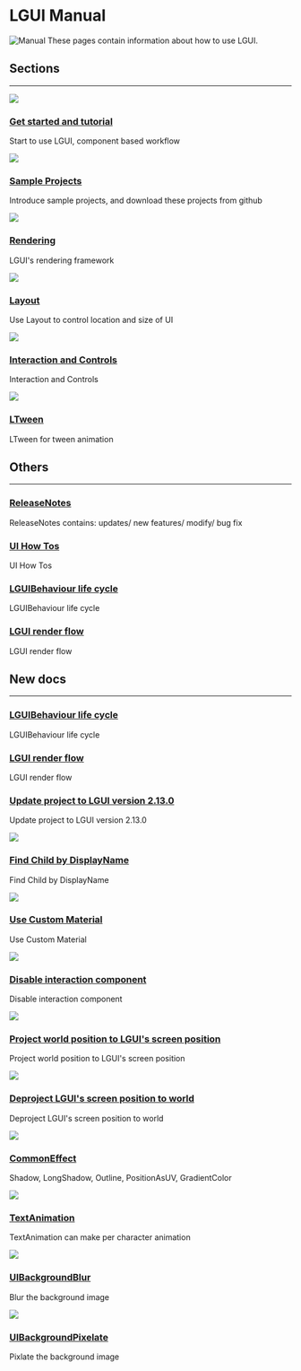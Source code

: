 # LGUI Manual
![Manual](SampleProjects/icon.png)
These pages contain information about how to use LGUI.

## Sections

<hr>
<div class="frontpage">

<div class="frontpage-section">
<a href="GetStarted/index.md"><img src="GetStarted/Install/icon.png"></a>
<h3><a href="GetStarted/index.md">Get started and tutorial</a></h3>
<p>Start to use LGUI, component based workflow</p>
</div>

<div class="frontpage-section">
<a href="SampleProjects/index.md"><img src="SampleProjects/icon.png"></a>
<h3><a href="SampleProjects/index.md">Sample Projects</a></h3>
<p>Introduce sample projects, and download these projects from github</p>
</div>

<!-- <div class="frontpage-section">
<a href="UIElementsAndControls/index.md"><img src="UIElementsAndControls/icon.png"></a>
<h3><a href="UIElementsAndControls/index.md">UI elements and controls</a></h3>
<p>How to use LGUI's element and controls</p>
</div> -->

<div class="frontpage-section">
<a href="Rendering/index.md"><img src="Rendering/icon.png"></a>
<h3><a href="Rendering/index.md">Rendering</a></h3>
<p>LGUI's rendering framework</p>
</div>

<div class="frontpage-section">
<a href="Layout/index.md"><img src="../missing.png"></a>
<h3><a href="Layout/index.md">Layout</a></h3>
<p>Use Layout to control location and size of UI</p>
</div>

<div class="frontpage-section">
<a href="InteractionAndControls/index.md"><img src="InteractionAndControls/icon.png"></a>
<h3><a href="InteractionAndControls/index.md">Interaction and Controls</a></h3>
<p>Interaction and Controls</p>
</div>

<!-- 

<div class="frontpage-section">
<a href="LGUIPrefab/index.md"><img src="missing.png"></a>
<h3><a href="LGUIPrefab/index.md">LGUIPrefab</a></h3>
<p>Use LGUIPrefab workflow</p>
</div>

<div class="frontpage-section">
<a href="LGUIPointerEvent/index.md"><img src="missing.png"></a>
<h3><a href="LGUIPointerEvent/index.md">LGUIPointerEvent</a></h3>
<p>LGUIPointerEvent for UI interaction</p>
</div>

<div class="frontpage-section">
<a href="LGUIDrawableEvent/index.md"><img src="missing.png"></a>
<h3><a href="LGUIDrawableEvent/index.md">LGUIDrawableEvent</a></h3>
<p>Introduce how to use LGUIDrawableEvent</p>
</div>
-->

<div class="frontpage-section">
<a href="LTween/index.md"><img src="LTween/GetStarted/icon.png"></a>
<h3><a href="LTween/index.md">LTween</a></h3>
<p>LTween for tween animation</p>
</div>

</div>


## Others
<hr>

<div class="frontpage-others">
<h3><a href="ReleaseNotes/index.md">ReleaseNotes</a></h3>
<p>ReleaseNotes contains: updates/ new features/ modify/ bug fix</p>
</div>

<div class="frontpage-others">
<h3><a href="HowTos/index.md">UI How Tos</a></h3>
<p>UI How Tos</p>
</div>

<div class="frontpage-others">
<h3><a href="LGUIBehaviour/index.md">LGUIBehaviour life cycle</a></h3>
<p>LGUIBehaviour life cycle</p>
</div>

<div class="frontpage-others">
<h3><a href="LGUIRenderFlow/index.md">LGUI render flow</a></h3>
<p>LGUI render flow</p>
</div>

<!-- <div class="frontpage-others">
<h3><a href="ThanksTo/index.md">ThanksTo...</a></h3>
<p>Thanks to those guys who helped with this plugin</p>
</div> -->


## New docs
<hr>
<div class="frontpage">

<div class="frontpage-section">
<a href="LGUIBehaviour/index.md"></a>
<h3><a href="LGUIBehaviour/index.md">LGUIBehaviour life cycle</a></h3>
<p>LGUIBehaviour life cycle</p>
</div>

<div class="frontpage-section">
<a href="LGUIRenderFlow/index.md"></a>
<h3><a href="LGUIRenderFlow/index.md">LGUI render flow</a></h3>
<p>LGUI render flow</p>
</div>

<div class="frontpage-section">
<a href="HowTos/UpdateTo2.13.0/index.md"></a>
<h3><a href="HowTos/UpdateTo2.13.0/index.md">Update project to LGUI version 2.13.0</a></h3>
<p>Update project to LGUI version 2.13.0</p>
</div>

<div class="frontpage-section">
<a href="HowTos/FindChildByDisplayName/index.md"><img src="HowTos/FindChildByDisplayName/1.png"></a>
<h3><a href="HowTos/FindChildByDisplayName/index.md">Find Child by DisplayName</a></h3>
<p>Find Child by DisplayName</p>
</div>

<div class="frontpage-section">
<a href="HowTos/CustomMaterial/index.md"><img src="HowTos/CustomMaterial/1.1.png"></a>
<h3><a href="HowTos/CustomMaterial/index.md">Use Custom Material</a></h3>
<p>Use Custom Material</p>
</div>

<div class="frontpage-section">
<a href="InteractionAndControls/UIInteractionGroup/index.md"><img src="InteractionAndControls/UIInteractionGroup/4.png"></a>
<h3><a href="InteractionAndControls/UIInteractionGroup/index.md">Disable interaction component</a></h3>
<p>Disable interaction component</p>
</div>

<div class="frontpage-section">
<a href="HowTos/ProjectWorldToScreen/index.md"><img src="HowTos/ProjectWorldToScreen/3.png"></a>
<h3><a href="HowTos/ProjectWorldToScreen/index.md">Project world position to LGUI's screen position</a></h3>
<p>Project world position to LGUI's screen position</p>
</div>

<div class="frontpage-section">
<a href="HowTos/DeprojectScreenToWorld/index.md"><img src="HowTos/DeprojectScreenToWorld/3.png"></a>
<h3><a href="HowTos/DeprojectScreenToWorld/index.md">Deproject LGUI's screen position to world</a></h3>
<p>Deproject LGUI's screen position to world</p>
</div>

<div class="frontpage-section">
<a href="Rendering/CommonEffect/index.md"><img src="Rendering/CommonEffect/icon.png"></a>
<h3><a href="Rendering/CommonEffect/index.md">CommonEffect</a></h3>
<p>Shadow, LongShadow, Outline, PositionAsUV, GradientColor</p>
</div>

<div class="frontpage-section">
<a href="Rendering/TextAnimation/index.md"><img src="Rendering/TextAnimation/TextAnimation.gif"></a>
<h3><a href="Rendering/TextAnimation/index.md">TextAnimation</a></h3>
<p>TextAnimation can make per character animation</p>
</div>

<div class="frontpage-section">
<a href="Rendering/UIBackgroundBlur/index.md"><img src="Rendering/UIBackgroundBlur/icon.png"></a>
<h3><a href="Rendering/UIBackgroundBlur/index.md">UIBackgroundBlur</a></h3>
<p>Blur the background image</p>
</div>

<div class="frontpage-section">
<a href="Rendering/UIBackgroundPixelate/index.md"><img src="Rendering/UIBackgroundPixelate/icon.png"></a>
<h3><a href="Rendering/UIBackgroundPixelate/index.md">UIBackgroundPixelate</a></h3>
<p>Pixlate the background image</p>
</div>

</div>